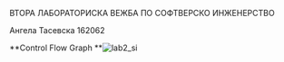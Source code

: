 ВТОРА ЛАБОРАТОРИСКА ВЕЖБА ПО СОФТВЕРСКО ИНЖЕНЕРСТВО

Ангела Тасевска 162062

**Control Flow Graph
**![lab2_si](https://user-images.githubusercontent.com/56816715/171942824-01dc229d-b475-43ce-8516-1ef424906025.jpeg)
